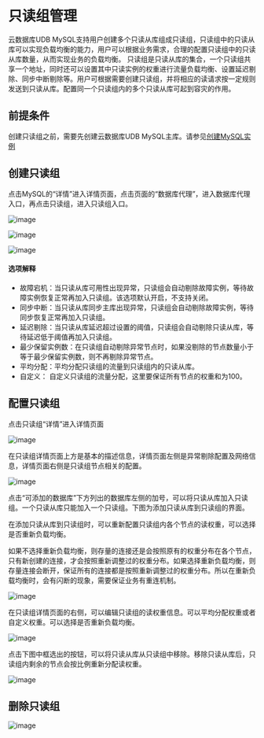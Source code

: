 

# 只读组管理

云数据库UDB MySQL支持用户创建多个只读从库组成只读组，只读组中的只读从库可以实现负载均衡的能力，用户可以根据业务需求，合理的配置只读组中的只读从库数量，从而实现业务的负载均衡。
只读组是只读从库的集合，一个只读组共享一个地址，同时还可以设置其中只读实例的权重进行流量负载均衡、设置延迟剔除、同步中断剔除等。用户可根据需要创建只读组，并将相应的读请求按一定规则发送到只读从库。配置同一个只读组内的多个只读从库可起到容灾的作用。

## 前提条件

创建只读组之前，需要先创建云数据库UDB MySQL主库。请参见[创建MySQL实例](https://docs.ucloud.cn/udb-mysql/quick/create)

## 创建只读组

点击MySQL的“详情”进入详情页面，点击页面的“数据库代理”，进入数据库代理入口，再点击只读组，进入只读组入口。

![image](/images/只读组入口.png)

![image](/images/创建只读组界面1.png)

![image](/images/创建只读组界面2.png)

#### 选项解释

- 故障宕机：当只读从库可用性出现异常，只读组会自动剔除故障实例，等待故障实例恢复正常再加入只读组。该选项默认开启，不支持关闭。
- 同步中断：当只读从库同步主库出现异常，只读组会自动剔除故障实例，等待同步恢复正常再加入只读组。
- 延迟剔除：当只读从库延迟超过设置的阈值，只读组会自动剔除只读从库，等待延迟低于阈值再加入只读组。
- 最少保留实例数：在只读组自动剔除异常节点时，如果没剔除的节点数量小于等于最少保留实例数，则不再剔除异常节点。
- 平均分配：平均分配只读组的流量到只读组内的只读从库。
- 自定义： 自定义只读组的流量分配，这里要保证所有节点的权重和为100。

## 配置只读组

点击只读组“详情”进入详情页面

![image](/images/只读组详情入口.png)

在只读组详情页面上方是基本的描述信息，详情页面左侧是异常剔除配置及网络信息，详情页面右侧是只读组节点相关的配置。

![image](/images/只读组详情页.png)

点击“可添加的数据库”下方列出的数据库左侧的加号，可以将只读从库加入只读组。一个只读从库只能加入一个只读组。下图为添加只读从库到只读组的界面。

在添加只读从库到只读组时，可以重新配置只读组内各个节点的读权重，可以选择是否重新负载均衡。

如果不选择重新负载均衡，则存量的连接还是会按照原有的权重分布在各个节点，只有新创建的连接，才会按照重新调整过的权重分布。如果选择重新负载均衡，则存量连接会断开，保证所有的连接都是按照重新调整过的权重分布。所以在重新负载均衡时，会有闪断的现象，需要保证业务有重连机制。

![image](/images/只读组添加只读从库.png)

在只读组详情页面的右侧，可以编辑只读组的读权重信息。可以平均分配权重或者自定义权重。可以选择是否重新负载均衡。

![image](/images/只读组编辑读权重.png)

点击下图中框选出的按钮，可以将只读从库从只读组中移除。移除只读从库后，只读组内剩余的节点会按比例重新分配读权重。

![image](/images/移除只读组节点.png)

## 删除只读组

![image](/images/删除只读组.png)